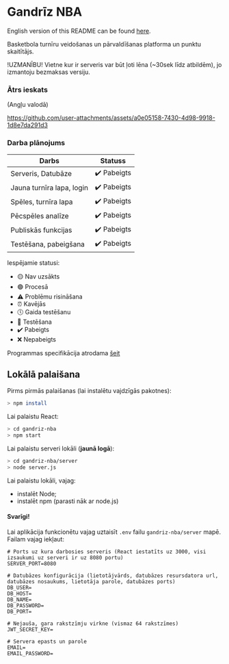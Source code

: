 # Gandrīz NBA

English version of this README can be found [here](README_EN.md).

Basketbola turnīru veidošanas un pārvaldīšanas platforma un punktu skaitītājs.

!UZMANĪBU! Vietne kur ir serveris var būt ļoti lēna (~30sek līdz atbildēm), jo izmantoju bezmaksas versiju.

### Ātrs ieskats
(Angļu valodā)

https://github.com/user-attachments/assets/a0e05158-7430-4d98-9918-1d8e7da291d3




### Darba plānojums

| Darbs                     | Statuss                |
| ------------------------- | ---------------------- |
| Serveris, Datubāze        | ✔️ Pabeigts            |
| Jauna turnīra lapa, login | ✔️ Pabeigts            |
| Spēles, turnīra lapa      | ✔️ Pabeigts            |
| Pēcspēles analīze         | ✔️ Pabeigts            |
| Publiskās funkcijas       | ✔️ Pabeigts            |
| Testēšana, pabeigšana     | ✔️ Pabeigts            |

Iespējamie statusi:

- 🟡 Nav uzsākts
- 🟢 Procesā
- ⚠️ Problēmu risināšana
- ⏰ Kavējās
- 🕔 Gaida testēšanu
- 🧪 Testēšana
- ✔️ Pabeigts
- ❌ Nepabeigts

Programmas specifikācija atrodama <a href="https://docs.google.com/document/d/16QZTRbVObPyVj2u85zrhH_flcDA147wP-Pd8uMu7Uj8/edit#heading=h.y6c23nxmcb8a">šeit</a>

## Lokālā palaišana

Pirms pirmās palaišanas (lai instalētu vajdzīgās pakotnes):

```bash
> npm install
```

Lai palaistu React:

```bash
> cd gandriz-nba
> npm start
```

Lai palaistu serveri lokāli (**jaunā logā**):

```bash
> cd gandriz-nba/server
> node server.js
```

Lai palaistu lokāli, vajag:

- instalēt Node;
- instalēt npm (parasti nāk ar node.js)

#### Svarīgi!

Lai aplikācija funkcionētu vajag uztaisīt `.env` failu `gandriz-nba/server` mapē. Failam vajag iekļaut:

```env
# Ports uz kura darbosies serveris (React iestatīts uz 3000, visi izsaukumi uz serveri ir uz 8080 portu)
SERVER_PORT=8080

# Datubāzes konfigurācija (lietotājvārds, datubāzes resursdatora url, datubāzes nosaukums, lietotāja parole, datubāzes ports)
DB_USER=
DB_HOST=
DB_NAME=
DB_PASSWORD=
DB_PORT=

# Nejauša, gara rakstzīmju virkne (vismaz 64 rakstzīmes)
JWT_SECRET_KEY=

# Servera epasts un parole
EMAIL=
EMAIL_PASSWORD=
```
